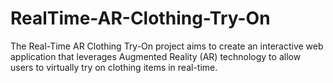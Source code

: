 # RealTime-AR-Clothing-Try-On
The Real-Time AR Clothing Try-On project aims to create an interactive web application that leverages Augmented Reality (AR) technology to allow users to virtually try on clothing items in real-time.
